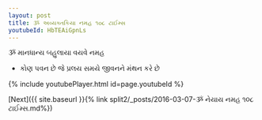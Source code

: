 ```yaml
---
layout: post
title: ૐ અવ્યક્તકિયા નમહ ૧૦૮ ટાઈમ્સ
youtubeId: HbTEAiGpnLs
---
```

 
 
 ૐ માનધાન્ય બહુલાયા વયવે નમહ  
 
 -  કોણ પવન છે જે પ્રલય સમયે જીવનને મંથન કરે છે 
 
  
 
  
 
 
 
 
 
 


{% include youtubePlayer.html id=page.youtubeId %}
 
[Next]({{ site.baseurl }}{% link  split2/_posts/2016-03-07-ૐ નેયાય નમહ ૧૦૮ ટાઈમ્સ.md%})
 
